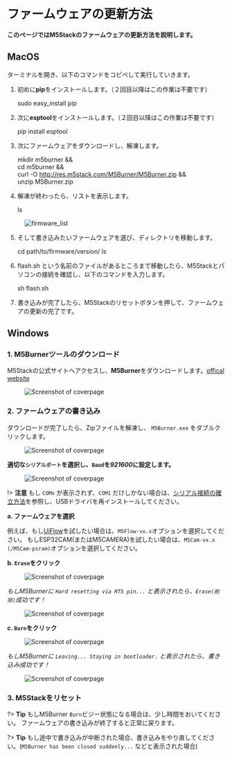 # ファームウェアの更新方法

**このページではM5Stackのファームウェアの更新方法を説明します。**

## MacOS

ターミナルを開き、以下のコマンドをコピペして実行していきます。

1. 初めに**pip**をインストールします。（２回目以降はこの作業は不要です）

    sudo easy_install pip

2. 次に**esptool**をインストールします。（２回目以降はこの作業は不要です）

    pip install esptool

3. 次にファームウェアをダウンロードし、解凍します。

    mkdir m5burner && \
    cd m5burner && \
    curl -O http://res.m5stack.com/M5Burner/M5Burner.zip && \
    unzip M5Burner.zip

4. 解凍が終わったら、リストを表示します。

    ls

<figure class="thumbnails">
    <img src="assets/img/getting_started_pics/how_to_burn_firmware/mac_firmware_01.png" alt="firmware_list" title="firmware_list">
</figure>

5. そして書き込みたいファームウェアを選び、ディレクトリを移動します。

    cd path/to/firmware/version/
    ls

6. flash.sh という名前のファイルがあるところまで移動したら、M5Stackとパソコンの接続を確認し、以下のコマンドを入力します。

    sh flash.sh

7. 書き込みが完了したら、M5Stackのリセットボタンを押して、ファームウェアの更新の完了です。

## Windows

### 1. M5Burnerツールのダウンロード

M5Stackの公式サイトへアクセスし、**M5Burner**をダウンロードします。[offical website](http://www.m5stack.com)

<figure class="thumbnails">
    <img src="assets/img/getting_started_pics/how_to_burn_firmware/download_M5Burner.png" alt="Screenshot of coverpage" title="Cover page">
</figure>

### 2. ファームウェアの書き込み

ダウンロードが完了したら、Zipファイルを解凍し、 `M5Burner.exe` をダブルクリックします。

<figure class="thumbnails">
    <img src="assets/img/getting_started_pics/how_to_burn_firmware/burn_firmware_01.png" alt="Screenshot of coverpage" title="Cover page">
</figure>

**適切な`シリアルポート`を選択し、`Baud`を*921600*に設定します。**

<figure class="thumbnails">
    <img src="assets/img/getting_started_pics/how_to_burn_firmware/burn_firmware_02.png" alt="Screenshot of coverpage" title="Cover page">
</figure>

!> **注意** もし `COMx` が表示されず、`COM1` だけしかない場合は、[シリアル接続の確立方法](/ja/related_documents/establish_serial_connection)を参照し、USBドライバを再インストールしてください。

**a. ファームウェアを選択**

例えば、もし[UiFlow](http://flow.m5stack.com)を試したい場合は、`M5Flow-vx.x`オプションを選択してください。
もしESP32CAM(またはM5CAMERA)を試したい場合は、`M5Cam-vx.x (/M5Cam-psram)`オプションを選択してください。

**b. `Erase`をクリック**

<figure class="thumbnails">
    <img src="assets/img/getting_started_pics/how_to_burn_firmware/burn_firmware_06.png" alt="Screenshot of coverpage" title="Cover page">
</figure>

*もしM5Burnerに `Hard resetting via RTS pin...` と表示されたら、`Erase(削除)`成功です！*

<figure class="thumbnails">
    <img src="assets/img/getting_started_pics/how_to_burn_firmware/burn_firmware_04.png" alt="Screenshot of coverpage" title="Cover page">
</figure>

**c. `Burn`をクリック**

<figure class="thumbnails">
    <img src="assets/img/getting_started_pics/how_to_burn_firmware/burn_firmware_03.png" alt="Screenshot of coverpage" title="Cover page">
</figure>

*もしM5Burnerに `Leaving... Staying in bootloader.` と表示されたら、書き込み成功です！*

<figure class="thumbnails">
    <img src="assets/img/getting_started_pics/how_to_burn_firmware/burn_firmware_05.png" alt="Screenshot of coverpage" title="Cover page">
</figure>

### 3. M5Stackをリセット

?> **Tip**
もしM5Burner `Burn`ビジー状態になる場合は、少し時間をおいてください。 ファームウェアの書き込みが終了すると正常に戻ります。

?> **Tip** もし途中で書き込みが中断された場合、書き込みをやり直してください。(`M5Burner has been closed suddenly...` などと表示された場合)